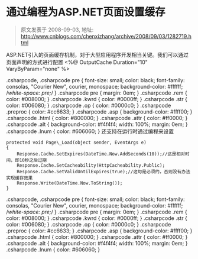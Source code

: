 # 通过编程为ASP.NET页面设置缓存 
> 原文发表于 2008-09-03, 地址: http://www.cnblogs.com/chenxizhang/archive/2008/09/03/1282719.html 


ASP.NET引入的页面缓存机制，对于大型应用程序开发相当关键。我们可以通过页面声明的方式进行配置 <%@ OutputCache Duration="10" VaryByParam="none" %>

 .csharpcode, .csharpcode pre
{
 font-size: small;
 color: black;
 font-family: consolas, "Courier New", courier, monospace;
 background-color: #ffffff;
 /*white-space: pre;*/
}
.csharpcode pre { margin: 0em; }
.csharpcode .rem { color: #008000; }
.csharpcode .kwrd { color: #0000ff; }
.csharpcode .str { color: #006080; }
.csharpcode .op { color: #0000c0; }
.csharpcode .preproc { color: #cc6633; }
.csharpcode .asp { background-color: #ffff00; }
.csharpcode .html { color: #800000; }
.csharpcode .attr { color: #ff0000; }
.csharpcode .alt 
{
 background-color: #f4f4f4;
 width: 100%;
 margin: 0em;
}
.csharpcode .lnum { color: #606060; }
 还支持在运行时通过编程来设置
```
protected void Page\_Load(object sender, EventArgs e)
{
    Response.Cache.SetExpires(DateTime.Now.AddSeconds(10));//这是相对时间，即10秒之后过期
    Response.Cache.SetCacheability(HttpCacheability.Public);
    Response.Cache.SetValidUntilExpires(true);//这句是必须的，否则没有办法实现缓存效果
    Response.Write(DateTime.Now.ToString());
}

```

.csharpcode, .csharpcode pre
{
 font-size: small;
 color: black;
 font-family: consolas, "Courier New", courier, monospace;
 background-color: #ffffff;
 /*white-space: pre;*/
}
.csharpcode pre { margin: 0em; }
.csharpcode .rem { color: #008000; }
.csharpcode .kwrd { color: #0000ff; }
.csharpcode .str { color: #006080; }
.csharpcode .op { color: #0000c0; }
.csharpcode .preproc { color: #cc6633; }
.csharpcode .asp { background-color: #ffff00; }
.csharpcode .html { color: #800000; }
.csharpcode .attr { color: #ff0000; }
.csharpcode .alt 
{
 background-color: #f4f4f4;
 width: 100%;
 margin: 0em;
}
.csharpcode .lnum { color: #606060; }
 



